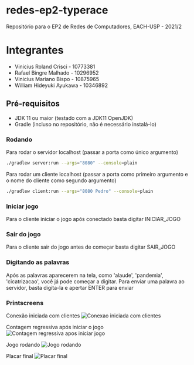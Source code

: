 # redes-ep2-typerace
Repositório para o EP2 de Redes de Computadores, EACH-USP - 2021/2

# Integrantes
* Vinicius Roland Crisci - 10773381
* Rafael Bingre Malhado - 10296952
* Vinicius Mariano Bispo - 10875965
* William Hideyuki Ayukawa - 10346892

## Pré-requisitos
* JDK 11 ou maior (testado com a JDK11 OpenJDK)
* Gradle (incluso no repositório, não é necessário instalá-lo)

### Rodando
Para rodar o servidor localhost (passar a porta como único argumento)
```sh
./gradlew server:run --args="8080" --console=plain
```

Para rodar um cliente localhost (passar a porta como primeiro argumento e o nome do cliente como segundo argumento)
```sh
./gradlew client:run --args="8080 Pedro" --console=plain
```

### Iniciar jogo
Para o cliente iniciar o jogo após conectado basta digitar INICIAR_JOGO

### Sair do jogo
Para o cliente sair do jogo antes de começar basta digitar SAIR_JOGO

### Digitando as palavras
Após as palavras aparecerem na tela, como 'alaude', 'pandemia', 'cicatrizacao', você já pode começar a digitar. Para enviar uma palavra ao servidor, basta digita-la e apertar ENTER para enviar

### Printscreens

Conexão iniciada com clientes
![Conexao iniciada com clientes](https://i.postimg.cc/HsPZcm9H/conexao-iniciada.png)

Contagem regressiva após iniciar o jogo
![Contagem regressiva apos iniciar jogo](https://i.postimg.cc/kg0TsyHp/contagem-regressiva.png)

Jogo rodando
![Jogo rodando](https://i.postimg.cc/nhjdqW3m/jogo-rodando.png)

Placar final
![Placar final](https://i.postimg.cc/wBD0Gm8T/placar-final.png)
